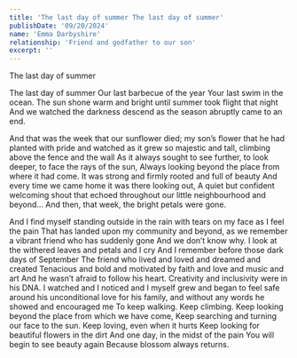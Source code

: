 ```yaml
---
title: 'The last day of summer The last day of summer'
publishDate: '09/20/2024'
name: 'Emma Darbyshire'
relationship: 'Friend and godfather to our son'
excerpt: ''
---
```


The last day of summer

The last day of summer
Our last barbecue of the year
Your last swim in the ocean.
The sun shone warm and bright
until summer took flight that night 
And we watched the darkness descend
as the season abruptly came to an end.

And that was the week that our sunflower died;
my son’s flower that he had planted with pride
and watched as it grew so majestic and tall,
climbing above the fence and the wall
As it always sought to see further, to look deeper, to face the rays of the sun,
Always looking beyond the place from where it had come. 
It was strong and firmly rooted and full of beauty 
And every time we came home it was there looking out,
A quiet but confident welcoming shout that echoed throughout our little neighbourhood and beyond…
And then, that week, the bright petals were gone.

And I find myself standing outside in the rain 
with tears on my face as I feel the pain 
That has landed upon my community and beyond,
as we remember a vibrant friend who has suddenly gone
And we don’t know why.
I look at the withered leaves and petals and I cry 
And I remember
before those dark days of September 
The friend who lived and loved and dreamed and created
Tenacious and bold and motivated
by faith and love and music and art
And he wasn’t afraid to follow his heart. 
Creativity and inclusivity were in his DNA.
I watched and I noticed and I myself grew
and began to feel safe around his unconditional love for his family,
and without any words he showed and encouraged me 
To keep walking. Keep climbing. Keep looking beyond the place from which we have come,
Keep searching and turning our face to the sun. 
Keep loving, even when it hurts 
Keep looking for beautiful flowers in the dirt 
And one day, in the midst of the pain
You will begin to see beauty again
Because blossom always returns.